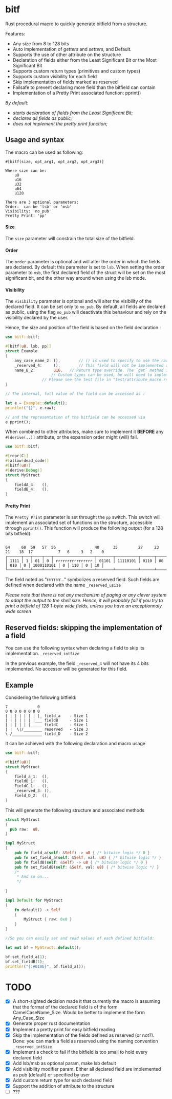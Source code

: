 # bitf
Rust procedural macro to quickly generate bitfield from a structure.

Features:
- Any size from 8 to 128 bits
- Auto implementation of _getters_ and _setters_, and Default.
- Supports the use of other attribute on the structure
- Declaration of fields either from the Least Significant Bit or the Most Significant Bit
- Supports custom return types (primitives and custom types)
- Supports custom visibility for each field
- Skip implementation of fields marked as reserved
- Failsafe to prevent declaring more field than the bitfield can contain
- Implementation of a Pretty Print associated function: pprint()


_By default:_
 - _starts declaration of fields from the Least Significant Bit;_
 - _declares all fields as public;_
 - _does not implement the pretty print function;_


## Usage and syntax
The macro can be used as following:
```text
#[bitf(size, opt_arg1, opt_arg2, opt_arg3)]

Where size can be:
    u8
    u16
    u32
    u64
    u128

There are 3 optional parameters:
Order:  can be 'lsb' or 'msb'
Visibility: 'no_pub'
Pretty Print: 'pp'

```
#### Size
The `size` parameter will constrain the total size of the bitfield.

#### Order
The `order` parameter is optional and will alter the order in which the fields are declared.
By default this parameter is set to `lsb`.
When setting the order parameter to `msb`, the first declared field of the struct will be set on the most significant bit, and the other way around when using the lsb mode.

#### Visibility
The `visibility` parameter is optional and will alter the visibility of the declared field. It can be set only to `no_pub`.
By default, all fields are declared as public, using the flag `no_pub` will deactivate this behaviour and rely on the visibility declared by the user.



Hence, the size and position of the field is based on the field declaration :
```rust
use bitf::bitf;

#[bitf(u8, lsb, pp)]
struct Example
{
    any_case_name_2: (),        // () is used to specify to use the raw type defined in the attribute (here is u8)
    _reserved_4:     (),        // This field will not be implemented as the name is _reserved
    name_B_2:        u16,	// Return type override. The `get` method implemented will return a u16
    				// Custom types can be used, be will need to implement the From trait
				// Please see the test file in "test/attribute_macro.rs" for an example
}

// The internal, full value of the field can be accessed as :

let e = Example::default();
println!("{}", e.raw);

// and the representation of the bitfield can be accessed via
e.pprint();

```

When combined to other attributes, make sure to implement it **BEFORE** any `#[derive(..)]` attribute, or the expansion order might (will) fail. 

```rust
use bitf::bitf;

#[repr(C)]
#[allow(dead_code)]
#[bitf(u8)]
#[derive(Debug)]
struct MyStruct
{
    fieldA_4:	(),
    fieldB_4:	(),
}
```

#### Pretty Print
The `Pretty Print` parameter is set throught the `pp` switch.
This switch will implement an associated set of functions on the structure, accessible through `pprint()`.
This function will produce the following output (for a 128 bits bitfield):

```text

64     60  59   57  56                 40      35         27     23   21    18  17           7   6     3   2    0
┌──────┬───┬────┬───┬──────────────────┬───────┬──────────┬──────┬────┬─────┬───┬────────────┬───┬─────┬───┬────┐
│ 1111 │ 1 │ 01 │ 0 │ rrrrrrrrrrrrrrrr │ 01101 │ 11110101 │ 0110 │ 00 │ 010 │ 0 │ 1000110101 │ 0 │ 110 │ 0 │ 10 │
└──────┴───┴────┴───┴──────────────────┴───────┴──────────┴──────┴────┴─────┴───┴────────────┴───┴─────┴───┴────┘

```
The field noted as "rrrrrrrr..." symbolizes a reserved field. Such fields are defined when declared with the name `_reserved_usize`

_Please note that there is not any mechanism of paging or any clever system to adapt the output to the shell size.
Hence, it will probably fail if you try to print a bitfield of 128 1-byte wide fields, unless you have an exceptionnaly wide screen_


## Reserved fields: skipping the implementation of a field
You can use the following syntax when declaring a field to skip its implementation.
`_reserved_intSize`

In the previous example, the field `_reserved_4` will not have its 4 bits implemented.
No accessor will be generated for this field.


## Example

Considering the following bitfield:

```text
7             0
0 0 0 0 0 0 0 0
| | | | | | | |_ field_a    - Size 1
| | | | | | |___ fieldB     - Size 1
| | | | | |_____ fieldC     - Size 1
| |  \|/________ reserved   - Size 3
\ /_____________ field_D    - Size 2

```     
It can be achieved with the following declaration and macro usage

```rust
use bitf::bitf;

#[bitf(u8)]
struct MyStruct
{
    field_a_1:  (),
    fieldB_1:   (),
    FieldC_1:   (),
    _reserved_3: (),
    Field_D_2:  (),
}
```

This will generate the following structure and associated methods

```rust
struct MyStruct
{
  pub raw:  u8,
}

impl MyStruct
{
    pub fn field_a(self: &Self) -> u8 { /* bitwise logic */ 0 }
    pub fn set_field_a(self: &Self, val: u8) { /* bitwise logic */ }
    pub fn fieldB(self: &Self) -> u8 { /* bitwise logic */ 0 }
    pub fn set_fieldB(self: &Self, val: u8) { /* bitwise logic */ }
    /*
     * And so on...
     */
    
}

impl Default for MyStruct 
{ 
    fn default() -> Self
    {
        MyStruct { raw: 0x0 }
    } 
}

//So you can easily set and read values of each defined bitfield:

let mut bf = MyStruct::default();

bf.set_field_a(1);
bf.set_fieldB(1);
println!("{:#010b}", bf.field_a());

```

# TODO
- [x] A short-sighted decision made it that currently the macro is assuming that the format of the declared field is of the form CamelCaseName_Size. Would be better to implement the form Any_Case_Size
- [x] Generate proper rust documentation
- [x] Implement a pretty print for easy bitfield reading
- [X] Skip the implementation of the fields defined as reserved (or not?). Done: you can mark a field as reserved using the naming convention `_reserved_intSize`
- [x] Implement a check to fail if the bitfield is too small to hold every declared field
- [x] Add lsb/msb as optional param, make lsb default
- [x] Add visibility modifier param. Either all declared field are implemented as pub (default) or specified by user
- [x] Add custom return type for each declared field
- [x] Support the addition of attribute to the structure
- [ ] ???
